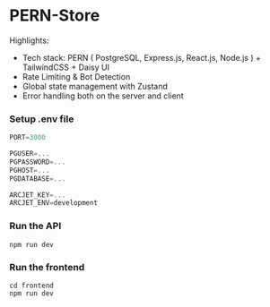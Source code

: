 # PERN-Store

Highlights:

- Tech stack: PERN ( PostgreSQL, Express.js, React.js, Node.js ) + TailwindCSS + Daisy UI
- Rate Limiting & Bot Detection
- Global state management with Zustand
- Error handling both on the server and client

### Setup .env file

```js
PORT=3000

PGUSER=...
PGPASSWORD=...
PGHOST=...
PGDATABASE=...

ARCJET_KEY=...
ARCJET_ENV=development
```

### Run the API

```shell
npm run dev
```

### Run the frontend

```shell
cd frontend
npm run dev
```
